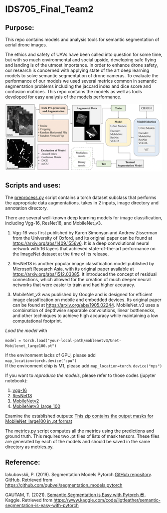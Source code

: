 # IDS705_Final_Team2

## Purpose:

This repo contains models and analysis tools for semantic segmentation of aerial drone images. 

The ethics and safety of UAVs have been called into question for some time, but with so much environmental and social upside, developing safe flying and landing is of the utmost importance. In order to enhance drone safety, our research is concerned with applying state of the art deep learning models to solve semantic segmentation of drone cameras. To evaluate the performance of our models we used several metrics common in semantic segmentation problems including the jaccard index and dice score and confusion matrices. This repo contains the models as well as tools developed for easy analysis of the models performance. 

<img width="1019" alt="Project Flow Chart" src="proj_flowchart.png">


## Scripts and uses:

The [preprocess.py](10_code/preprocess.py) script contains a torch dataset subclass that performs the appropriate data augmentations. takes in 2 inputs, image directory and annotation directory.



There are several well-known deep learning models for image classification, including Vgg-16, ResNet18, and MobileNet_v3.

1. Vgg-16 was first published by Karen Simonyan and Andrew Zisserman from the University of Oxford, and its original paper can be found at https://arxiv.org/abs/1409.1556v6. It is a deep convolutional neural network with 16 layers that achieved state-of-the-art performance on the ImageNet dataset at the time of its release.

2. ResNet18 is another popular image classification model published by Microsoft Research Asia, with its original paper available at https://arxiv.org/abs/1512.03385. It introduced the concept of residual connections, which allowed for the creation of much deeper neural networks that were easier to train and had higher accuracy.

3. MobileNet_v3 was published by Google and is designed for efficient image classification on mobile and embedded devices. Its original paper can be found at https://arxiv.org/abs/1905.02244. MobileNet_v3 uses a combination of depthwise separable convolutions, linear bottlenecks, and other techniques to achieve high accuracy while maintaining a low computational footprint.

*Load the model* with 

`model = torch.load("your-local-path/moblenetv3/Unet-Mobilenet_large100.pt")`

If the environment lacks of GPU, please add `map_location=torch.device("cpu")`\
If the environment chip is M1, please add `map_location=torch.device("mps")`

If you want to *reproduce the models*, please refer to those codes (jupyter notebook):
1. [vgg-16](30_results/Models/Unet-vgg16_22.pt)
2. [ResNet18](30_results/Models/Unet-resnet18_2.pt)
3. [MobileNetv2](30_results/Models/Unet-Mobilenet_v2_mIoU-0.437.pt)
4. [MobileNetv3_large_100](30_results/Models/Unet-Mobilenet_large100.pt)

Examine the established outputs:
[This zip contains the output masks for MobileNet_large100 in .pt format](30_results/MobileNet_v3_data/masked_list_MobileNet_v3.pt.zip)


The [metrics.py](10_code/metrics.py) script computes all the metrics using the predictions and ground truth. This requires two .pt files of lists of mask tensors. These files are generated by each of the models and should be saved in the same directory as metrics.py.

## Reference:

Iakubovskii, P. (2019). Segmentation Models Pytorch [GitHub repository](https://github.com/qubvel/segmentation_models.pytorch#readme). GitHub. Retrieved from https://github.com/qubvel/segmentation_models.pytorch

GAUTAM, T. (2021). [Semantic Segmentation is Easy with Pytorch 😎](https://www.kaggle.com/code/ligtfeather/semantic-segmentation-is-easy-with-pytorch). Kaggle. Retrieved from https://www.kaggle.com/code/ligtfeather/semantic-segmentation-is-easy-with-pytorch
